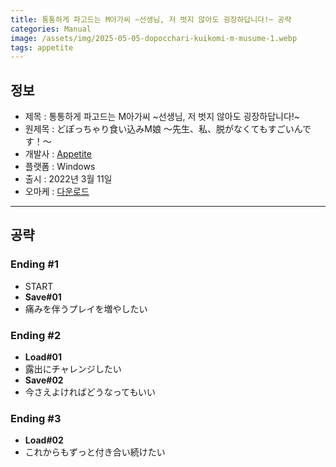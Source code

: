 ```yaml
---
title: 통통하게 파고드는 M아가씨 ~선생님, 저 벗지 않아도 굉장하답니다!~ 공략
categories: Manual
image: /assets/img/2025-05-05-dopocchari-kuikomi-m-musume-1.webp
tags: appetite
---
```


## 정보

* 제목 : 통통하게 파고드는 M아가씨 ~선생님, 저 벗지 않아도 굉장하답니다!~
* 원제목 : どぽっちゃり食い込みM娘 ～先生、私、脱がなくてもすごいんです！～
* 개발사 : [Appetite](/tags/appetite)
* 플랫폼 : Windows
* 출시 : 2022년 3월 11일
* 오마케 : [다운로드](/assets/omake/dopocchari-kuikomi-m-musume.zip)

---

## 공략

### Ending #1

* START
* **Save#01**
* 痛みを伴うプレイを増やしたい

### Ending #2

* **Load#01**
* 露出にチャレンジしたい
* **Save#02**
* 今さえよければどうなってもいい

### Ending #3

* **Load#02**
* これからもずっと付き合い続けたい
